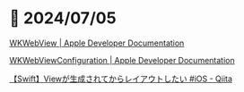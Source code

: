 # 📝 2024/07/05

[WKWebView | Apple Developer Documentation](https://developer.apple.com/documentation/webkit/wkwebview?language=objc)

[WKWebViewConfiguration | Apple Developer Documentation](https://developer.apple.com/documentation/webkit/wkwebviewconfiguration?language=objc)

[【Swift】Viewが生成されてからレイアウトしたい #iOS - Qiita](https://qiita.com/SNQ-2001/items/9dc68127408f9e59d1c0)


